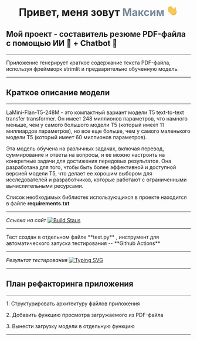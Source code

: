 <h1 align="center"> Привет, меня зовут <span style="color:#778899"> Максим </span> 
<img src="https://github.com/VoroninMaxim/project_sentiment_text_3/blob/main/Hi.gif" height="30"/></h1>

## Moй проект - cоставитель резюме PDF-файла с помощью ИИ 📃 + Chatbot 🤖
<hr>
<p>Приложение генерирует краткое содержание текста PDF-файла, используя фреймворк strimlit и предварительно обученную модель.</p>
<hr> 

## Краткое описание модели
<hr>
<p>LaMini-Flan-T5-248M - это компактный вариант модели T5 text-to-text transfer transformer. Он имеет 248 миллионов параметров, 
что намного меньше, чем у самого большого модели T5 (который имеет 11 миллиардов параметров), но все еще больше, 
чем у самого маленького модели T5 (который имеет 60 миллионов параметров).</p>

<p>Эта модель обучена на различных задачах, включая перевод, суммирование и ответы на вопросы, и ее можно настроить на конкретные 
задачи для достижения передовых результатов. Она разработана для того, чтобы быть более эффективной и доступной версией модели T5, 
что делает ее хорошим выбором для исследователей и разработчиков, которые работают с ограниченными вычислительными ресурсами.</p>

Список необходимых библиотек использующихся в проекте находится в файле **requirements.txt**
<hr>

_Ссылка на сайт_
[![Build Staus](https://github.com/VoroninMaxim/project_toxi_text/actions/workflows/python-app.yml/badge.svg?branch=main)](https://github.com/VoroninMaxim/Sum-Bot-LaMini-Flan-t5/blob/master/.github/workflows/python-app.yml)

<hr>
Тест создан в отдельном файле  **test.py** , инструмент для автоматического запуска тестирования  -- **Github Actions**
<hr>

_Результат тестирования_
[![Typing SVG](https://readme-typing-svg.herokuapp.com?font=Fira+Code&pause=1000&color=000000&random=false&width=435&lines=Link+to+apps+in+Streamlit)](https://ey9riiaq4f2qd6ia3g6yrr.streamlit.app/)
<hr>

## План рефакторинга приложения
<hr>
<p>1. Структурировать архитектуру файлов приложения</p>
<p>2. Добавить функцию просмотра загружаемого из PDF-файла</p>
<p>3. Вынести загрузку модели в отдельную функцию</p>
<hr>